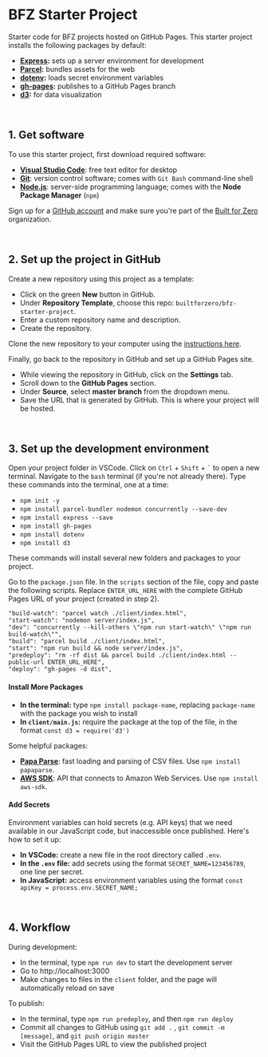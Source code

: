 # BFZ Starter Project
Starter code for BFZ projects hosted on GitHub Pages. This starter project installs the following packages by default:

- **[Express](https://expressjs.com/):** sets up a server environment for development
- **[Parcel](https://parceljs.org/):** bundles assets for the web
- **[dotenv](https://www.npmjs.com/package/dotenv):** loads secret environment variables
- **[gh-pages](https://www.npmjs.com/package/gh-pages):** publishes to a GitHub Pages branch
- **[d3](https://d3js.org/):** for data visualization

<br />

## 1. Get software

To use this starter project, first download required software:

- [**Visual Studio Code**](https://code.visualstudio.com/): free text editor for desktop
- [**Git**](https://git-scm.com/): version control software; comes with `Git Bash` command-line shell
- [**Node.js**](https://nodejs.org/en/): server-side programming language; comes with the **Node Package Manager** (`npm`)

Sign up for a [GitHub account](https://github.com/) and make sure you're part of the [Built for Zero](https://github.com/builtforzero) organization.

<br />

## 2. Set up the project in GitHub

Create a new repository using this project as a template:

- Click on the green **New** button in GitHub.
- Under **Repository Template**, choose this repo: `builtforzero/bfz-starter-project`. 
- Enter a custom repository name and description. 
- Create the repository.

Clone the new repository to your computer using the [instructions here](https://docs.github.com/en/github/creating-cloning-and-archiving-repositories/cloning-a-repository).

Finally, go back to the repository in GitHub and set up a GitHub Pages site.

- While viewing the repository in GitHub, click on the **Settings** tab.
- Scroll down to the **GitHub Pages** section.
- Under **Source**, select **master branch** from the dropdown menu.
- Save the URL that is generated by GitHub. This is where your project will be hosted.

<br />

## 3. Set up the development environment

Open your project folder in VSCode. Click on `Ctrl` + `Shift` + `` ` `` to open a new terminal. Navigate to the `bash` terminal (if you're not already there). Type these commands into the terminal, one at a time:

- `npm init -y`
- `npm install parcel-bundler nodemon concurrently --save-dev`
- `npm install express --save`
- `npm install gh-pages`
- `npm install dotenv`
- `npm install d3`

These commands will install several new folders and packages to your project.

Go to the `package.json` file. In the `scripts` section of the file, copy and paste the following scripts. Replace `ENTER_URL_HERE` with the complete GitHub Pages URL of your project (created in step 2).

    "build-watch": "parcel watch ./client/index.html",
    "start-watch": "nodemon server/index.js",
    "dev": "concurrently --kill-others \"npm run start-watch\" \"npm run build-watch\"",
    "build": "parcel build ./client/index.html",
    "start": "npm run build && node server/index.js",
    "predeploy": "rm -rf dist && parcel build ./client/index.html --public-url ENTER_URL_HERE",
    "deploy": "gh-pages -d dist",

#### **Install More Packages**

- **In the terminal:** type `npm install package-name`, replacing `package-name` with the package you wish to install
- **In `client/main.js`:** require the package at the top of the file, in the format `const d3 = require('d3')`

Some helpful packages:

- [**Papa Parse**](https://www.papaparse.com/): fast loading and parsing of CSV files. Use `npm install papaparse`.
- [**AWS SDK**](https://aws.amazon.com/sdk-for-node-js/): API that connects to Amazon Web Services. Use `npm install aws-sdk`.


#### **Add Secrets**
Environment variables can hold secrets (e.g. API keys) that we need available in our JavaScript code, but inaccessible once published. Here's how to set it up:

- **In VSCode:** create a new file in the root directory called `.env`.
- **In the `.env` file:** add secrets using the format `SECRET_NAME=123456789`, one line per secret.
- **In JavaScript:** access environment variables using the format `const apiKey = process.env.SECRET_NAME;`

<br />

## 4. Workflow

During development:

- In the terminal, type `npm run dev` to start the development server
- Go to http://localhost:3000
- Make changes to files in the `client` folder, and the page will automatically reload on save

To publish:
- In the terminal, type `npm run predeploy`, and then `npm run deploy`
- Commit all changes to GitHub using `git add .` , `git commit -m [message]`, and `git push origin master`
- Visit the GitHub Pages URL to view the published project
